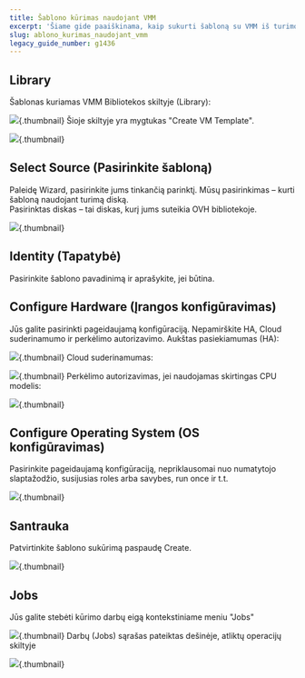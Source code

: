 ```yaml
---
title: Šablono kūrimas naudojant VMM
excerpt: 'Šiame gide paaiškinama, kaip sukurti šabloną su VMM iš turimo disko'
slug: ablono_kurimas_naudojant_vmm
legacy_guide_number: g1436
---
```



## Library
Šablonas kuriamas VMM Bibliotekos skiltyje (Library):

![](images/img_1966.jpg){.thumbnail}
Šioje skiltyje yra mygtukas "Create VM Template".

![](images/img_1967.jpg){.thumbnail}

## Select Source (Pasirinkite šabloną)
Paleidę Wizard, pasirinkite jums tinkančią parinktį. Mūsų pasirinkimas – kurti šabloną naudojant turimą diską.  
Pasirinktas diskas – tai diskas, kurį jums suteikia OVH bibliotekoje.

![](images/img_1971.jpg){.thumbnail}

## Identity (Tapatybė)
Pasirinkite šablono pavadinimą ir aprašykite, jei būtina.

## Configure Hardware (Įrangos konfigūravimas)
Jūs galite pasirinkti pageidaujamą konfigūraciją.
Nepamirškite HA, Cloud suderinamumo ir perkėlimo autorizavimo.
Aukštas pasiekiamumas (HA):

![](images/img_1997.jpg){.thumbnail}
Cloud suderinamumas:

![](images/img_1998.jpg){.thumbnail}
Perkėlimo autorizavimas, jei naudojamas skirtingas CPU modelis:

![](images/img_1999.jpg){.thumbnail}

## Configure Operating System (OS konfigūravimas)
Pasirinkite pageidaujamą konfigūraciją, nepriklausomai nuo numatytojo slaptažodžio, susijusias roles arba savybes, run once ir t.t.

![](images/img_1969.jpg){.thumbnail}

## Santrauka
Patvirtinkite šablono sukūrimą paspaudę Create.

![](images/img_1970.jpg){.thumbnail}


## Jobs
Jūs galite stebėti kūrimo darbų eigą kontekstiniame meniu "Jobs"

![](images/img_1972.jpg){.thumbnail}
Darbų (Jobs) sąrašas pateiktas dešinėje, atliktų operacijų skiltyje

![](images/img_1973.jpg){.thumbnail}

